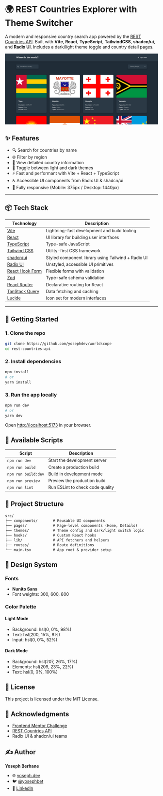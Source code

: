 # 🌍 REST Countries Explorer with Theme Switcher

A modern and responsive country search app powered by the [REST Countries API](https://restcountries.com/). Built with **Vite**, **React**, **TypeScript**, **TailwindCSS**, **shadcn/ui**, and **Radix UI**. Includes a dark/light theme toggle and country detail pages.

![Preview](./public/desktop-preview.png)

## ✨ Features

- 🔍 Search for countries by name
- 🌐 Filter by region
- 🧭 View detailed country information
- 🌙 Toggle between light and dark themes
- ⚡ Fast and performant with Vite + React + TypeScript
- ♿ Accessible UI components from Radix UI & shadcn/ui
- 📱 Fully responsive (Mobile: 375px / Desktop: 1440px)

---

## 📦 Tech Stack

| Technology | Description |
|------------|-------------|
| [Vite](https://vitejs.dev/) | Lightning-fast development and build tooling |
| [React](https://react.dev/) | UI library for building user interfaces |
| [TypeScript](https://www.typescriptlang.org/) | Type-safe JavaScript |
| [Tailwind CSS](https://tailwindcss.com/) | Utility-first CSS framework |
| [shadcn/ui](https://ui.shadcn.com/) | Styled component library using Tailwind + Radix UI |
| [Radix UI](https://www.radix-ui.com/) | Unstyled, accessible UI primitives |
| [React Hook Form](https://react-hook-form.com/) | Flexible forms with validation |
| [Zod](https://zod.dev/) | Type-safe schema validation |
| [React Router](https://reactrouter.com/) | Declarative routing for React |
| [TanStack Query](https://tanstack.com/query/v5) | Data fetching and caching |
| [Lucide](https://lucide.dev/) | Icon set for modern interfaces |

---

## 🚀 Getting Started

### 1. Clone the repo

```bash
git clone https://github.com/yosephdev/worldscope
cd rest-countries-api
```

### 2. Install dependencies

```bash
npm install
# or
yarn install
```

### 3. Run the app locally

```bash
npm run dev
# or
yarn dev
```

Open <http://localhost:5173> in your browser.

## 🧪 Available Scripts

| Script | Description |
|--------|-------------|
| `npm run dev` | Start the development server |
| `npm run build` | Create a production build |
| `npm run build:dev` | Build in development mode |
| `npm run preview` | Preview the production build |
| `npm run lint` | Run ESLint to check code quality |

## 🧰 Project Structure

```
src/
├── components/       # Reusable UI components
├── pages/            # Page-level components (Home, Details)
├── themes/           # Theme config and dark/light switch logic
├── hooks/            # Custom React hooks
├── lib/              # API fetchers and helpers
├── routes/           # Route definitions
└── main.tsx          # App root & provider setup

```

## 🎨 Design System

### Fonts

- **Nunito Sans**
- Font weights: 300, 600, 800

### Color Palette

#### Light Mode

- Background: hsl(0, 0%, 98%)
- Text: hsl(200, 15%, 8%)
- Input: hsl(0, 0%, 52%)

#### Dark Mode

- Background: hsl(207, 26%, 17%)
- Elements: hsl(209, 23%, 22%)
- Text: hsl(0, 0%, 100%)

## 📄 License

This project is licensed under the MIT License.

## 🙌 Acknowledgments

- [Frontend Mentor Challenge](https://www.frontendmentor.io/)
- [REST Countries API](https://restcountries.com/)
- Radix UI & shadcn/ui teams

## ✍️ Author

**Yoseph Berhane**  

- 🌐 [yoseph.dev](https://yoseph.dev)
- 🐦 [@yosephbet](https://twitter.com/yosephbet)
- 💼 [LinkedIn](https://linkedin.com/in/yosephberhane)
